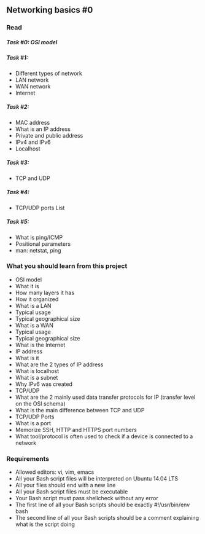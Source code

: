 ## Networking basics #0

### Read

##### Task #0: OSI model

##### Task #1:
 - Different types of network
 - LAN network
 - WAN network
 - Internet

##### Task #2:
 - MAC address
 - What is an IP address
 - Private and public address
 - IPv4 and IPv6
 - Localhost

##### Task #3:
 - TCP and UDP

##### Task #4:
 - TCP/UDP ports List

##### Task #5:
 - What is ping/ICMP
 - Positional parameters
 - man: netstat, ping

### What you should learn from this project

- OSI model
- What it is
- How many layers it has
- How it organized
- What is a LAN
- Typical usage
- Typical geographical size
- What is a WAN
- Typical usage
- Typical geographical size
- What is the Internet
- IP address
- What is it
- What are the 2 types of IP address
- What is localhost
- What is a subnet
- Why IPv6 was created
- TCP/UDP
- What are the 2 mainly used data transfer protocols for IP (transfer level on the OSI schema)
- What is the main difference between TCP and UDP
- TCP/UDP Ports
- What is a port
- Memorize SSH, HTTP and HTTPS port numbers
- What tool/protocol is often used to check if a device is connected to a network

### Requirements

- Allowed editors: vi, vim, emacs
- All your Bash script files will be interpreted on Ubuntu 14.04 LTS
- All your files should end with a new line
- All your Bash script files must be executable
- Your Bash script must pass shellcheck without any error
- The first line of all your Bash scripts should be exactly #!/usr/bin/env bash
- The second line of all your Bash scripts should be a comment explaining what is the script doing
